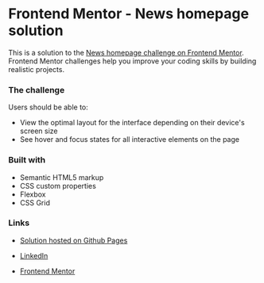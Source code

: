 # Frontend Mentor - News homepage solution
This is a solution to the [News homepage challenge on Frontend Mentor](https://www.frontendmentor.io/challenges/news-homepage-H6SWTa1MFl). Frontend Mentor challenges help you improve your coding skills by building realistic projects.

### The challenge
Users should be able to:

- View the optimal layout for the interface depending on their device's screen size
- See hover and focus states for all interactive elements on the page

### Built with
- Semantic HTML5 markup
- CSS custom properties
- Flexbox
- CSS Grid

### Links
- [Solution hosted on Github Pages](https://pedroghiotti-frontend.github.io/frontendmentor_news-homepage/)

- [LinkedIn](https://www.linkedin.com/in/pedro-ghiotti/)
- [Frontend Mentor](https://www.frontendmentor.io/profile/pedroghiotti)